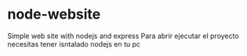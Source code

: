 # node-website
Simple web site with nodejs and express
Para abrir ejecutar el proyecto necesitas tener isntalado nodejs en tu pc
